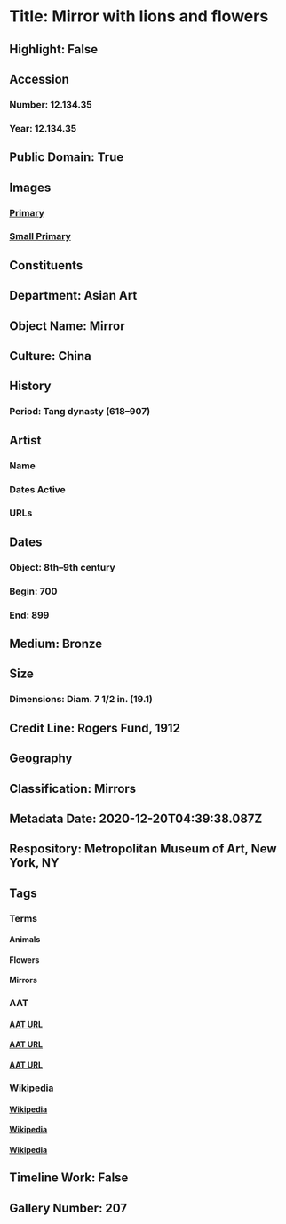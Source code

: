 # Title: Mirror with lions and flowers
## Highlight: False
## Accession
### Number: 12.134.35
### Year: 12.134.35
## Public Domain: True
## Images
### [Primary](https://images.metmuseum.org/CRDImages/as/original/12_134_35.JPG)
### [Small Primary](https://images.metmuseum.org/CRDImages/as/web-large/12_134_35.JPG)
## Constituents
## Department: Asian Art
## Object Name: Mirror
## Culture: China
## History
### Period: Tang dynasty (618–907)
## Artist
### Name
### Dates Active
### URLs
## Dates
### Object: 8th–9th century
### Begin: 700
### End: 899
## Medium: Bronze
## Size
### Dimensions: Diam. 7 1/2 in. (19.1)
## Credit Line: Rogers Fund, 1912
## Geography
## Classification: Mirrors
## Metadata Date: 2020-12-20T04:39:38.087Z
## Respository: Metropolitan Museum of Art, New York, NY
## Tags
### Terms
#### Animals
#### Flowers
#### Mirrors
### AAT
#### [AAT URL](http://vocab.getty.edu/page/aat/300249525)
#### [AAT URL](http://vocab.getty.edu/page/aat/300132399)
#### [AAT URL](http://vocab.getty.edu/page/aat/300037682)
### Wikipedia
#### [Wikipedia]()
#### [Wikipedia]()
#### [Wikipedia]()
## Timeline Work: False
## Gallery Number: 207